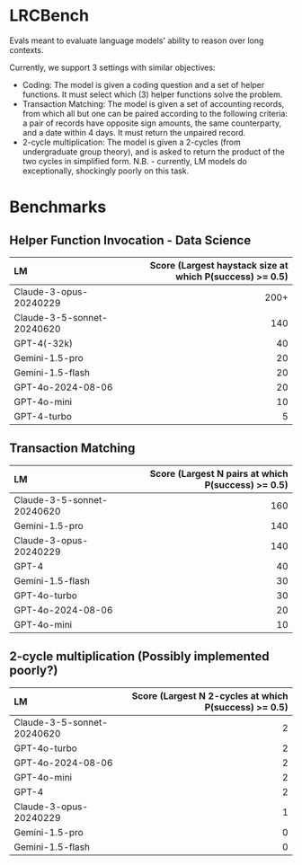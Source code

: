 # LRCBench

Evals meant to evaluate language models' ability to reason over long contexts.

Currently, we support 3 settings with similar objectives:
- Coding: The model is given a coding question and a set of helper functions. It must select which (3) helper functions solve the problem.
- Transaction Matching: The model is given a set of accounting records, from which all but one can be paired according to the following criteria: a pair of records have opposite sign amounts, the same counterparty, and a date within 4 days. It must return the unpaired record.
- 2-cycle multiplication: The model is given a 2-cycles (from undergraduate group theory), and is asked to return the product of the two cycles in simplified form. N.B. - currently, LM models do exceptionally, shockingly poorly on this task.

# Benchmarks

## Helper Function Invocation - Data Science
| LM | Score (Largest haystack size at which P(success) >= 0.5) |
|:----------|---------------:|
| Claude-3-opus-20240229 | 200+ |
| Claude-3-5-sonnet-20240620 | 140 |
| GPT-4(-32k) | 40 |
| Gemini-1.5-pro | 20 |
| Gemini-1.5-flash | 20 |
| GPT-4o-2024-08-06 | 20 |
| GPT-4o-mini | 10 |
| GPT-4-turbo | 5 |

## Transaction Matching
| LM | Score (Largest N pairs at which P(success) >= 0.5) |
|:----------|---------------:|
| Claude-3-5-sonnet-20240620 | 160 |
| Gemini-1.5-pro | 140 |
| Claude-3-opus-20240229 | 140 |
| GPT-4 | 40 |
| Gemini-1.5-flash | 30 |
| GPT-4o-turbo | 30 |
| GPT-4o-2024-08-06 | 20 |
| GPT-4o-mini | 10 |

## 2-cycle multiplication (Possibly implemented poorly?)
| LM | Score (Largest N 2-cycles at which P(success) >= 0.5) |
|:----------|---------------:|
| Claude-3-5-sonnet-20240620 | 2 |
| GPT-4o-turbo | 2 |
| GPT-4o-2024-08-06 | 2 |
| GPT-4o-mini | 2 |
| GPT-4 | 2 |
| Claude-3-opus-20240229 | 1 |
| Gemini-1.5-pro | 0 |
| Gemini-1.5-flash | 0 |
